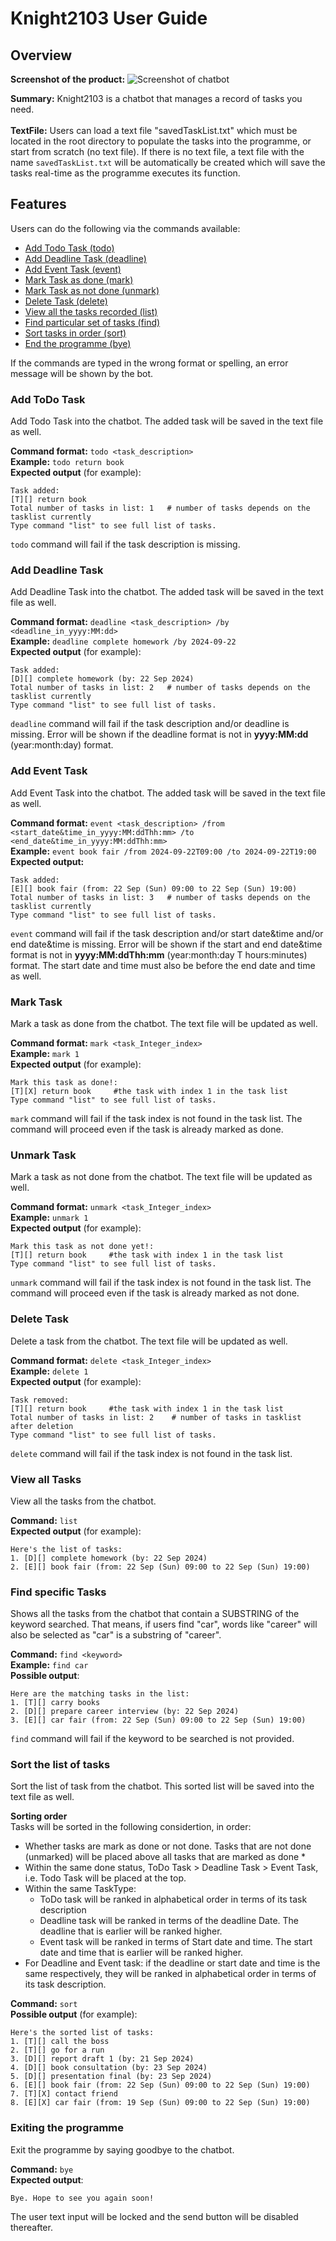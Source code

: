 # Knight2103 User Guide

## Overview
**Screenshot of the product:**
![Screenshot of chatbot](/docs/Ui.png)

**Summary:** Knight2103 is a chatbot that manages a record of tasks you need.  <br><br>
**TextFile:** Users can load a text file "savedTaskList.txt" which must be located in the root directory to populate the tasks into the programme, or start from scratch (no text file). If there is no text file, a text file with the name `savedTaskList.txt` will be automatically be created which will save the tasks real-time as the programme executes its function.

## Features
Users can do the following via the commands available:
* [Add Todo Task (todo)](#add-todo-task)
* [Add Deadline Task (deadline)](#add-deadline-task)
* [Add Event Task (event)](#add-event-task)
* [Mark Task as done (mark)](#mark-task)
* [Mark Task as not done (unmark)](#unmark-task)
* [Delete Task (delete)](#delete-task)
* [View all the tasks recorded (list)](#view-all-tasks)
* [Find particular set of tasks (find)](#find-specific-tasks)
* [Sort tasks in order (sort)](#sort-the-list-of-tasks)
* [End the programme (bye)](#exiting-the-programme)

If the commands are typed in the wrong format or spelling, an error message will be shown by the bot.

### Add ToDo Task
Add Todo Task into the chatbot. The added task will be saved in the text file as well. <br>

**Command format:** `todo <task_description>` <br>
**Example:** `todo return book` <br>
**Expected output** (for example):
```
Task added:
[T][] return book
Total number of tasks in list: 1   # number of tasks depends on the tasklist currently
Type command "list" to see full list of tasks.
```
`todo` command will fail if the task description is missing. <br>

### Add Deadline Task
Add Deadline Task into the chatbot. The added task will be saved in the text file as well. <br>

**Command format:** `deadline <task_description> /by <deadline_in_yyyy:MM:dd>` <br>
**Example:** `deadline complete homework /by 2024-09-22` <br>
**Expected output** (for example):
```
Task added:
[D][] complete homework (by: 22 Sep 2024)
Total number of tasks in list: 2   # number of tasks depends on the tasklist currently
Type command "list" to see full list of tasks.
```
`deadline` command will fail if the task description and/or deadline is missing. Error will be shown if the deadline format is not in **yyyy:MM:dd** (year:month:day) format. <br>


### Add Event Task
Add Event Task into the chatbot. The added task will be saved in the text file as well.<br>

**Command format:** `event <task_description> /from <start_date&time_in_yyyy:MM:ddThh:mm> /to <end_date&time_in_yyyy:MM:ddThh:mm>` <br>
**Example:** `event book fair /from 2024-09-22T09:00 /to 2024-09-22T19:00` <br>
**Expected output:**
```
Task added:
[E][] book fair (from: 22 Sep (Sun) 09:00 to 22 Sep (Sun) 19:00)
Total number of tasks in list: 3   # number of tasks depends on the tasklist currently
Type command "list" to see full list of tasks.
```
`event` command will fail if the task description and/or start date&time and/or end date&time is missing. Error will be shown if the start and end date&time format is not in **yyyy:MM:ddThh:mm** (year:month:day T hours:minutes) format. The start date and time must also be before the end date and time as well.<br>


### Mark Task
Mark a task as done from the chatbot. The text file will be updated as well.<br>

**Command format:** `mark <task_Integer_index>` <br>
**Example:** `mark 1` <br>
**Expected output** (for example):
```
Mark this task as done!:
[T][X] return book     #the task with index 1 in the task list
Type command "list" to see full list of tasks.
```
`mark` command will fail if the task index is not found in the task list. The command will proceed even if the task is already marked as done.

### Unmark Task
Mark a task as not done from the chatbot. The text file will be updated as well.<br>

**Command format:** `unmark <task_Integer_index>` <br>
**Example:** `unmark 1` <br>
**Expected output** (for example):
```
Mark this task as not done yet!:
[T][] return book     #the task with index 1 in the task list
Type command "list" to see full list of tasks.
```
`unmark` command will fail if the task index is not found in the task list. The command will proceed even if the task is already marked as not done.

### Delete Task
Delete a task from the chatbot. The text file will be updated as well.<br>

**Command format:** `delete <task_Integer_index>` <br>
**Example:** `delete 1` <br>
**Expected output** (for example):
```
Task removed:
[T][] return book     #the task with index 1 in the task list
Total number of tasks in list: 2    # number of tasks in tasklist after deletion
Type command "list" to see full list of tasks.
```
`delete` command will fail if the task index is not found in the task list.

### View all Tasks
View all the tasks from the chatbot. <br>

**Command:** `list` <br>
**Expected output** (for example):
```
Here's the list of tasks:
1. [D][] complete homework (by: 22 Sep 2024)
2. [E][] book fair (from: 22 Sep (Sun) 09:00 to 22 Sep (Sun) 19:00)
```


### Find specific Tasks
Shows all the tasks from the chatbot that contain a SUBSTRING of the keyword searched. That means, if users find "car", words like "career" will also be selected as "car" is a substring of "career".<br>

**Command:** `find <keyword>` <br>
**Example:** `find car` <br>
**Possible output**:
```
Here are the matching tasks in the list:
1. [T][] carry books
2. [D][] prepare career interview (by: 22 Sep 2024)
3. [E][] car fair (from: 22 Sep (Sun) 09:00 to 22 Sep (Sun) 19:00)
```
`find` command will fail if the keyword to be searched is not provided.

### Sort the list of tasks
Sort the list of task from the chatbot. This sorted list will be saved into the text file as well. <br>

**Sorting order**<br>
Tasks will be sorted in the following considertion, in order:
* Whether tasks are mark as done or not done. Tasks that are not done (unmarked) will be placed above all tasks that are marked as done *
* Within the same done status, ToDo Task > Deadline Task > Event Task, i.e. Todo Task will be placed at the top. 
* Within the same TaskType:
  * ToDo task will be ranked in alphabetical order in terms of its task description
  * Deadline task will be ranked in terms of the deadline Date. The deadline that is earlier will be ranked higher.
  * Event task will be ranked in terms of Start date and time. The start date and time that is earlier will be ranked higher.
* For Deadline and Event task: if the deadline or start date and time is the same respectively, they will be ranked in alphabetical order in terms of its task description. 

**Command:** `sort` <br>
**Possible output** (for example):
```
Here's the sorted list of tasks:
1. [T][] call the boss
2. [T][] go for a run
3. [D][] report draft 1 (by: 21 Sep 2024)
4. [D][] book consultation (by: 23 Sep 2024)
5. [D][] presentation final (by: 23 Sep 2024)
6. [E][] book fair (from: 22 Sep (Sun) 09:00 to 22 Sep (Sun) 19:00)
7. [T][X] contact friend
8. [E][X] car fair (from: 19 Sep (Sun) 09:00 to 22 Sep (Sun) 19:00)
```

### Exiting the programme
Exit the programme by saying goodbye to the chatbot.<br>

**Command:** `bye` <br>
**Expected output**:
```
Bye. Hope to see you again soon!
```
The user text input will be locked and the send button will be disabled thereafter. 
